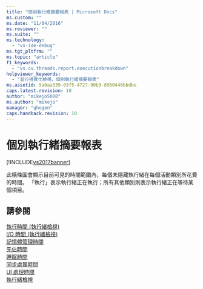 ```yaml
---
title: "個別執行緒摘要報表 | Microsoft Docs"
ms.custom: ""
ms.date: "11/04/2016"
ms.reviewer: ""
ms.suite: ""
ms.technology: 
  - "vs-ide-debug"
ms.tgt_pltfrm: ""
ms.topic: "article"
f1_keywords: 
  - "vs.cv.threads.report.executionbreakdown"
helpviewer_keywords: 
  - "並行視覺化檢視，個別執行緒摘要報表"
ms.assetid: 5a0aa339-03f5-4727-90b3-8950446bbdbe
caps.latest.revision: 10
author: "mikejo5000"
ms.author: "mikejo"
manager: "ghogen"
caps.handback.revision: 10
---
```

# 個別執行緒摘要報表
[!INCLUDE[vs2017banner](../code-quality/includes/vs2017banner.md)]

此橫條圖會顯示目前可見的時間範圍內，每個未隱藏執行緒在每個活動類別所花費的時間。 「執行」表示執行緒正在執行；所有其他類別則表示執行緒正在等待某個項目。  
  
## 請參閱  
 [執行時間 \(執行緒檢視\)](../profiling/execution-time-threads-view.md)   
 [I\/O 時間 \(執行緒檢視\)](../profiling/i-o-time-threads-view.md)   
 [記憶體管理時間](../profiling/memory-management-time.md)   
 [先佔時間](../profiling/preemption-time.md)   
 [睡眠時間](../profiling/sleep-time.md)   
 [同步處理時間](../profiling/synchronization-time.md)   
 [UI 處理時間](../profiling/ui-processing-time.md)   
 [執行緒檢視](../profiling/threads-view-parallel-performance.md)